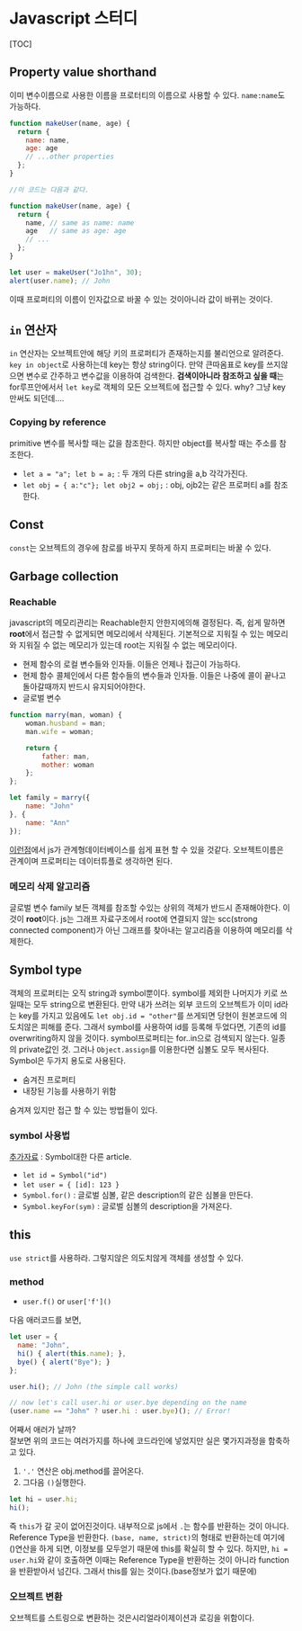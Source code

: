 # Javascript 스터디

[TOC]

## Property value shorthand

이미 변수이름으로 사용한 이름을 프로터티의 이름으로 사용할 수 있다. `name:name`도 가능하다. 

~~~javascript
function makeUser(name, age) {
  return {
    name: name, 
    age: age
    // ...other properties
  };
}

//이 코드는 다음과 같다.

function makeUser(name, age) {
  return {
    name, // same as name: name
    age   // same as age: age
    // ...
  };
}

let user = makeUser("Jo1hn", 30);
alert(user.name); // John
~~~

이때 프로퍼티의 이름이 인자값으로 바꿀 수 있는 것이아니라 값이 바뀌는 것이다. 

## `in` 연산자

`in` 연산자는 오브젝트안에 해당 키의 프로퍼티가 존재하는지를 불리언으로 알려준다. `key in object`로 사용하는데 key는 항상 string이다. 만약 큰따옴표로 key를 쓰지않으면 변수로 간주하고 변수값을 이용하여 검색한다. **검색이아니라 참조하고 싶을 때**는 for루프안에서서 `let key`로 객체의 모든 오브젝트에 접근할 수 있다. why? 그냥 key만써도 되던데....

### Copying by reference 

primitive 변수를 복사할 때는 값을 참조한다. 하지만 object를 복사할 때는 주소를 참조한다. 

 - `let a = "a"; let b = a;` : 두 개의 다른 string을 a,b 각각가진다. 
 - `let obj = { a:"c"}; let obj2 = obj;` : obj, ojb2는 같은 프로퍼티 a를 참조한다.
 

## Const 

`const`는 오브젝트의 경우에 참로를 바꾸지 못하게 하지 프로퍼티는 바꿀 수 있다. 

## Garbage collection

### Reachable
javascript의 메모리관리는 Reachable한지 안한지에의해 결정된다. 즉, 쉽게 말하면 **root**에서 접근할 수 없게되면 메모리에서 삭제된다. 
기본적으로 지워질 수 있는 메모리와 지워질 수 없는 메모리가 있는데 root는 지워질 수 없는 메모리이다.

 - 현제 함수의 로컬 변수들와 인자들. 이들은 언제나 접근이 가능하다.
 - 현제 함수 콜체인에서 다른 함수들의 변수들과 인자들. 이들은 나중에 콜이 끝나고 돌아갈때까지 반드시 유지되어야한다.
 - 글로벌 변수

~~~javascript
function marry(man, woman) {
    woman.husband = man;
    man.wife = woman;

    return {
        father: man,
        mother: woman
    };
};

let family = marry({
    name: "John"
}, {
    name: "Ann"
});
~~~

[이런점](http://javascript.info/garbage-collection)에서 js가 관계형데이터베이스를 쉽게 표현 할 수 있을 것같다. 오브젝트이름은 관계이며 프로퍼티는 데이터튜플로 생각하면 된다.

### 메모리 삭제 알고리즘

글로벌 변수 family 보든 객체를 참조할 수있는 상위의 객체가 반드시 존재해야한다. 이것이 **root**이다. js는 그래프 자료구조에서 root에 연결되지 않는 scc(strong connected component)가 아닌 그래프를 찾아내는 알고리즘을 이용하여 메모리를 삭제한다.


## Symbol type
객체의 프로퍼티는 오직 string과  symbol뿐이다. symbol를 제외한 나머지가 키로 쓰일때는 모두 string으로 변환된다.
만약 내가 쓰려는 외부 코드의 오브첵트가 이미 id라는 key를 가지고 있음에도 `let obj.id = "other"`를 쓰게되면 당현이 원본코드에 의도치않은 피해를 준다. 그래서 symbol를 사용하여 id를 등록해 두었다면, 기존의 id를 overwriting하지 않을 것이다. symbol프로퍼티는 for..in으로 검색되지 않는다. 일종의 private값인 것. 그러나 `Object.assign`를 이용한다면 심볼도 모두 복사된다.  
Symbol은 두가지 용도로 사용된다.

 - 숨겨진 프로퍼티 
 - 내장된 기능를 사용하기 위함 

숨겨져 있지만 접근 할 수 있는 방법들이 있다. 

### symbol 사용법
[추가자료](https://medium.com/@hyunwoojo/javascript-symbol-%EC%97%90-%EB%8C%80%ED%95%B4%EC%84%9C-6aa5903fb6f1) : Symbol대한 다른 article.

 - `let id = Symbol("id")` 
 - `let user = { [id]: 123 }`
 - `Symbol.for()` : 글로벌 심볼, 같은 description의 같은 심볼을 만든다.
 - `Symbol.keyFor(sym)` : 글로벌 심볼의 description을 가져온다.
 
## this
 
`use strict`를 사용하라. 그렇지않은 의도치않게 객체를 생성할 수 있다.

### method 

 - `user.f()` or `user['f']()`

다음 애러코드를 보면,
~~~javascript
let user = {
  name: "John",
  hi() { alert(this.name); },
  bye() { alert("Bye"); }
};

user.hi(); // John (the simple call works)

// now let's call user.hi or user.bye depending on the name
(user.name == "John" ? user.hi : user.bye)(); // Error!
~~~

어째서 애러가 날까?  
잘보면 위의 코드는 여러가지를 하나에 코드라인에 넣었지만 실은 몇가지과정을 함축하고 있다. 

 1. `'.'` 연산은  obj.method를 끌어온다.
 2. 그다음 `()`실행한다. 

~~~javascript
let hi = user.hi;
hi();
~~~

즉 `this`가 갈 곳이 없어진것이다. 내부적으로 js에서 `.`는 함수를 반환하는 것이 아니다. Reference Type을 반환한다. `(base, name, strict)`의 형태로 반환하는데 여기에 ()연산을 하게 되면, 이정보를 모두얻기 때문에 this를 확실히 할 수 있다.
하지만, `hi = user.hi`와 같이 호출하면 이때는 Reference Type을 반환하는 것이 아니라 function을 반환받아서 넘긴다. 그래서 this를 잃는 것이다.(base정보가 없기 때문에) 


### 오브젝트 변환

오브젝트를 스트링으로 변환하는 것은시리얼라이제이션과 로깅을 위함이다.

